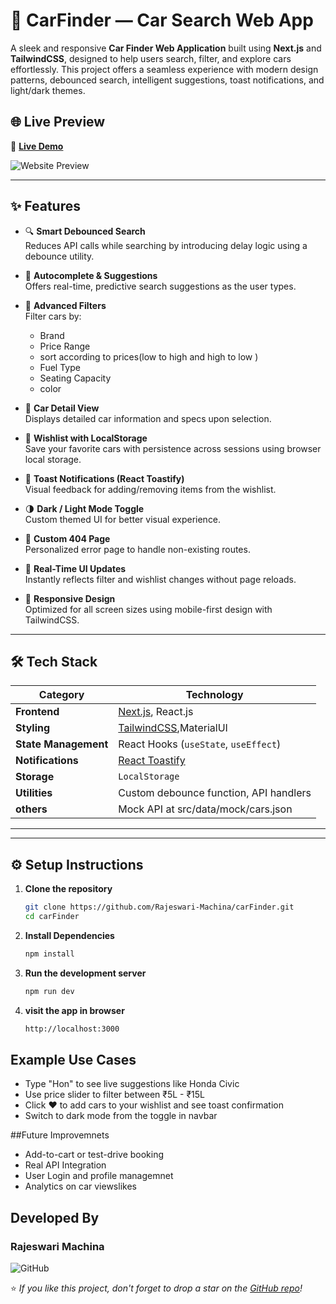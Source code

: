# 🚗 CarFinder — Car Search Web App

A sleek and responsive **Car Finder Web Application** built using **Next.js** and **TailwindCSS**, designed to help users search, filter, and explore cars effortlessly. This project offers a seamless experience with modern design patterns, debounced search, intelligent suggestions, toast notifications, and light/dark themes.

## 🌐 Live Preview

🔗 **[Live Demo](https://car-finder-bk.vercel.app/)** 

![Website Preview](https://youtu.be/1x6LfOhUv20?si=ryU7pzOpQvA6rKdQ)

---

## ✨ Features

- 🔍 **Smart Debounced Search**  
  Reduces API calls while searching by introducing delay logic using a debounce utility.

- 🧠 **Autocomplete & Suggestions**  
  Offers real-time, predictive search suggestions as the user types.

- 🧪 **Advanced Filters**  
  Filter cars by:
  - Brand
  - Price Range
  - sort according to prices(low to high and high to low )
  - Fuel Type
  - Seating Capacity
  - color

- 🧾 **Car Detail View**  
  Displays detailed car information and specs upon selection.

- 💖 **Wishlist with LocalStorage**  
  Save your favorite cars with persistence across sessions using browser local storage.

- 🔔 **Toast Notifications (React Toastify)**  
  Visual feedback for adding/removing items from the wishlist.

- 🌗 **Dark / Light Mode Toggle**  
  Custom themed UI for better visual experience.

- 🚫 **Custom 404 Page**  
  Personalized error page to handle non-existing routes.

- 🔁 **Real-Time UI Updates**  
  Instantly reflects filter and wishlist changes without page reloads.

- 📱 **Responsive Design**  
  Optimized for all screen sizes using mobile-first design with TailwindCSS.

---

## 🛠️ Tech Stack

| Category            | Technology         |
|---------------------|--------------------|
| **Frontend**        | [Next.js](https://nextjs.org/), React.js |
| **Styling**         | [TailwindCSS](https://tailwindcss.com/),MaterialUI |
| **State Management**| React Hooks (`useState`, `useEffect`) |
| **Notifications**   | [React Toastify](https://fkhadra.github.io/react-toastify/introduction) |
| **Storage**         | `LocalStorage` |
| **Utilities**       | Custom debounce function, API handlers |
| **others**       | Mock API at src/data/mock/cars.json |

---

---

## ⚙️ Setup Instructions

1. **Clone the repository**
   ```bash
   git clone https://github.com/Rajeswari-Machina/carFinder.git
   cd carFinder

1. **Install Dependencies**
   ```bash
   npm install
1. **Run the development server**
   ```bash
   npm run dev
1. **visit the app in browser**
   ```bash
   http://localhost:3000

## Example Use Cases

- Type "Hon" to see live suggestions like Honda Civic
- Use price slider to filter between ₹5L - ₹15L
- Click ❤️ to add cars to your wishlist and see toast confirmation
- Switch to dark mode from the toggle in navbar

##Future Improvemnets 

- Add-to-cart or test-drive booking
- Real API Integration
- User Login and profile managemnet
- Analytics on car viewslikes

## Developed By 
### Rajeswari Machina
![GitHub](https://github.com/Rajeswari-Machina)


⭐️ *If you like this project, don't forget to drop a star on the [GitHub repo](https://github.com/Rajeswari-Machina/carFinder)!*
